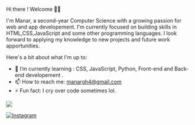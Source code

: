   Hi there ! Welcome 👋🏼

  I'm Manar, a second-year Computer Science with a growing passion for web and app developement. I'm currently focused on building skills in HTML,CSS,JavaScript and some other programming languages.
  I look forward to applying my knowledge to new projects and future work apportunities.

Here's a bit about what I'm up to:

- 🌱 I’m currently learning : CSS, JavaScript, Python, Front-end and Back-end developement .
- 📫 How to reach me: manargh4@gmail.com
- ⚡ Fun fact: I cry over code sometimes lol.
  

![](https://komarev.com/ghpvc/?username=manarghr&color=green)

[![Instagram](https://upload.wikimedia.org/wikipedia/commons/6/6c/Instagram_Logo_2024.svg)](https://instagram.com/maanaarrr0)

